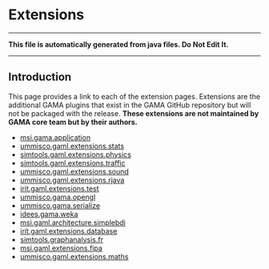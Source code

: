 # Extensions
----
**This file is automatically generated from java files. Do Not Edit It.**

----

## Introduction
This page provides a link to each of the extension pages. Extensions are the additional GAMA plugins that exist in the GAMA GitHub repository but will not be packaged with the release. **These extensions are not maintained by GAMA core team but by their authors.**
* [msi.gama.application](PluginDocumentation/Extension_msi.gama.application)
* [ummisco.gaml.extensions.stats](PluginDocumentation/Extension_ummisco.gaml.extensions.stats)
* [simtools.gaml.extensions.physics](PluginDocumentation/Extension_simtools.gaml.extensions.physics)
* [simtools.gaml.extensions.traffic](PluginDocumentation/Extension_simtools.gaml.extensions.traffic)
* [ummisco.gaml.extensions.sound](PluginDocumentation/Extension_ummisco.gaml.extensions.sound)
* [ummisco.gaml.extensions.rjava](PluginDocumentation/Extension_ummisco.gaml.extensions.rjava)
* [irit.gaml.extensions.test](PluginDocumentation/Extension_irit.gaml.extensions.test)
* [ummisco.gama.opengl](PluginDocumentation/Extension_ummisco.gama.opengl)
* [ummisco.gama.serialize](PluginDocumentation/Extension_ummisco.gama.serialize)
* [idees.gama.weka](PluginDocumentation/Extension_idees.gama.weka)
* [msi.gaml.architecture.simplebdi](PluginDocumentation/Extension_msi.gaml.architecture.simplebdi)
* [irit.gaml.extensions.database](PluginDocumentation/Extension_irit.gaml.extensions.database)
* [simtools.graphanalysis.fr](PluginDocumentation/Extension_simtools.graphanalysis.fr)
* [msi.gaml.extensions.fipa](PluginDocumentation/Extension_msi.gaml.extensions.fipa)
* [ummisco.gaml.extensions.maths](PluginDocumentation/Extension_ummisco.gaml.extensions.maths)
